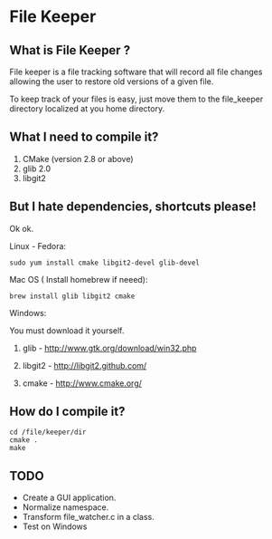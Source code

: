 File Keeper
===========

What is File Keeper ?
---------------------

File keeper is a file tracking software that will record all file changes allowing the user
to restore old versions of a given file.

To keep track of your files is easy, just move them to the file_keeper directory localized
at you home directory.


What I need to compile it?
--------------------------
1. CMake (version 2.8 or above)
2. glib 2.0
3. libgit2

But I hate dependencies, shortcuts please!
--------------------------
Ok ok.

Linux - Fedora: 
```shell
sudo yum install cmake libgit2-devel glib-devel
```

Mac OS  ( Install homebrew if neeed):
```shell
brew install glib libgit2 cmake
```

Windows:

You must download it yourself.

1. glib - http://www.gtk.org/download/win32.php

2. libgit2 -  http://libgit2.github.com/

3. cmake - http://www.cmake.org/

How do I compile it?
--------------------
```shell
cd /file/keeper/dir
cmake .
make
```

TODO
-------

* Create a GUI application.
* Normalize namespace.
* Transform file_watcher.c in a class.
* Test on Windows


